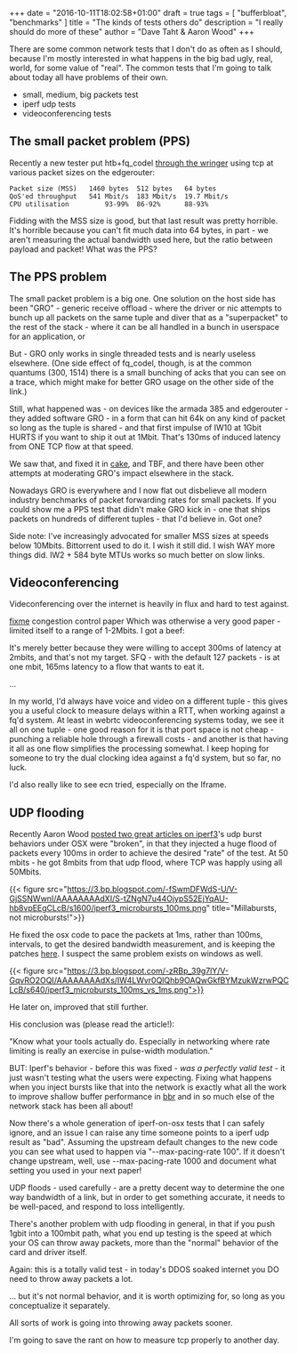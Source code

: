 +++
date = "2016-10-11T18:02:58+01:00"
draft = true
tags = [ "bufferbloat", "benchmarks" ]
title = "The kinds of tests others do"
description = "I really should do more of these"
author = "Dave Taht & Aaron Wood"
+++

There are some common network tests that I don't do as often as I
should, because I'm mostly interested in what happens in the big bad
ugly, real, world, for some value of "real". The common tests
that I'm going to talk about today all have problems of their own.

* small, medium, big packets test
* iperf udp tests
* videoconferencing tests

## The small packet problem (PPS)

Recently a new tester put htb+fq_codel [through the wringer](http://community.ubnt.com/t5/EdgeMAX/Cake-compiled-for-the-EdgeRouter-devices/td-p/1679844/page/2) using
tcp at various packet sizes on the edgerouter:

````
Packet size (MSS)	1460 bytes	512 bytes	64 bytes
QoS'ed throughput	541 Mbit/s	183 Mbit/s	19.7 Mbit/s
CPU utilisation		    93-99%	86-92%		88-93%
````

Fidding with the MSS size is good, but that last result was pretty
horrible. It's horrible because you can't fit much data into 64 bytes,
in part - we aren't measuring the actual bandwidth used here, but the
ratio between payload and packet! What was the PPS?

## The PPS problem

The small packet problem is a big one. One solution on the host side
has been "GRO" - generic receive offload - where the driver or nic
attempts to bunch up all packets on the same tuple and diver that as a
"superpacket" to the rest of the stack - where it can be all handled
in a bunch in userspace for an application, or

But - GRO only works in single threaded tests and is nearly useless
elsewhere. (One side effect of fq_codel, though, is at the common
quantums (300, 1514) there is a small bunching of acks that you can
see on a trace, which might make for better GRO usage on the other
side of the link.)

Still, what happened was - on devices like the armada 385 and
edgerouter - they added software GRO - in a form that can hit 64k on
any kind of packet so long as the tuple is shared - and that first
impulse of IW10 at 1Gbit HURTS if you want to ship it out at
1Mbit. That's 130ms of induced latency from ONE TCP flow at that
speed.

We saw that, and fixed it in [cake](fixme), and TBF, and there have
been other attempts at moderating GRO's impact elsewhere in the stack.

Nowadays GRO is everywhere and I now flat out disbelieve all modern
industry benchmarks of packet forwarding rates for small packets. If
you could show me a PPS test that didn't make GRO kick in - one that
ships packets on hundreds of different tuples - that I'd believe
in. Got one?

Side note: I've increasingly advocated for smaller MSS sizes at speeds
below 10Mbits. Bittorrent used to do it. I wish it still did. I wish
WAY more things did. IW2 + 584 byte MTUs works so much better on slow
links.

## Videoconferencing

Videconferencing over the internet is heavily in flux and hard to test against.

[fixme](fixme) congestion control paper
Which was otherwise a very good paper - limited itself to a range of 1-2Mbits.
I got a beef:

It's merely better because they were willing to accept 300ms of latency
at 2mbits, and that's not my target. SFQ - with the default 127 packets -
is at one mbit, 165ms latency to a flow that wants to eat it.

...

In my world, I'd always have voice and video on a different tuple -
this gives you a useful clock to measure delays within a RTT, when
working against a fq'd system. At least in webrtc videoconferencing
systems today, we see it all on one tuple - one good reason for it is
that port space is not cheap - punching a reliable hole through a
firewall costs - and another is that having it all as one flow
simplifies the processing somewhat. I keep hoping for someone to try
the dual clocking idea against a fq'd system, but so far, no luck.

I'd also really like to see ecn tried, especially on the Iframe.

## UDP flooding

Recently Aaron Wood [posted two great articles on iperf3](http://burntchrome.blogspot.com/2016/09/iperf3-and-microbursts.html)'s udp burst behaviors under
OSX were "broken", in that they injected a huge flood of packets every 100ms in order to achieve the desired "rate" of the test. At 50 mbits - he got 8mbits from that udp flood, where TCP was happly using all 50Mbits.

{{< figure src="https://3.bp.blogspot.com/-fSwmDFWdS-U/V-GjSSNWwnI/AAAAAAAAdXI/S-tZNgN7u44OjypS52EjYqAU-hb8vpEEgCLcB/s1600/iperf3_microbursts_100ms.png" title="Millabursts, not microbursts!">}}

He fixed the osx code to pace the packets at 1ms, rather than 100ms,
intervals, to get the desired bandwidth measurement, and is keeping
the patches [here](https://github.com/woody77/iperf/tree/pacing_timer). I suspect the same problem exists on windows as well.

{{< figure src="https://3.bp.blogspot.com/-zRBp_39g7lY/V-GqvRO2OQI/AAAAAAAAdXs/IW4LWvr0QlQhb9OAQwGkfBYMzukWzrwPQCLcB/s640/iperf3_microbursts_100ms_vs_1ms.png">}}

He later on, improved that still further.

His conclusion was (please read the article!):

"Know what your tools actually do.  Especially in networking where rate limiting is really an exercise in pulse-width modulation."

BUT: Iperf's behavior - before this was fixed - *was a perfectly valid
test* - it just wasn't testing what the users were expecting.  Fixing
what happens when you inject bursts like that into the network is
exactly what all the work to improve shallow buffer performance in
[bbr](/tags/bbr) and in so much else of the network stack has been all about!

Now there's a whole generation of iperf-on-osx tests that I can safely
ignore, and an issue I can raise any time someone points to a iperf
udp result as "bad". Assuming the upstream default changes to the new
code you can see what used to happen via "--max-pacing-rate 100". If
it doesn't change upstream, well, use --max-pacing-rate 1000 and
document what setting you used in your next paper!

UDP floods - used carefully - are a pretty decent way to determine the
one way bandwidth of a link, but in order to get something accurate, it
needs to be well-paced, and respond to loss intelligently.

There's another problem with udp flooding in general, in that if you push
1gbit into a 100mbit path, what you end up testing is the speed at which
your OS can throw away packets, more than the "normal" behavior of the card
and driver itself.

Again: this is a totally valid test - in today's DDOS soaked internet
you DO need to throw away packets a lot.

... but it's not normal behavior, and it is worth optimizing for, so long as you conceptualize it separately.

All sorts of work is going into throwing away packets sooner.

I'm going to save the rant on how to measure tcp properly to another
day.
